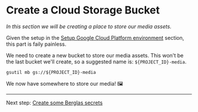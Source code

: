 # Create a Cloud Storage Bucket 

*In this section we will be creating a place to store our media assets.*

Given the setup in the [Setup Google Cloud Platform environment](10-setup-gcp.md) section, this part is faily painless. 

We need to create a new bucket to store our media assets. This won't be the last bucket we'll create, so a suggested name is: `${PROJECT_ID}-media`.

```shell
gsutil mb gs://${PROJECT_ID}-media
```

We now have somewhere to store our media! 🖼

---

Next step: [Create some Berglas secrets](40-setup-secrets.md)
